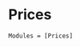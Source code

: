 <!--
category: "api-reference"
difficulty: "advanced"
topics: [api-reference]
last_updated: "2025-10-04"
-->

# Prices

```@autodocs
Modules = [Prices]
```

